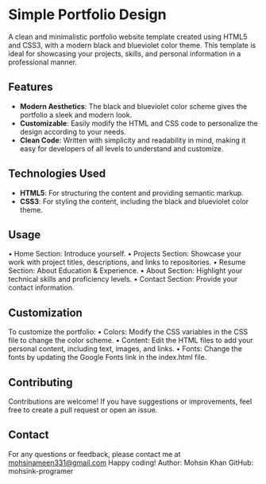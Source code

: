 # Simple Portfolio Design 
A clean and minimalistic portfolio website template created using HTML5 and CSS3, with a modern black and blueviolet color theme. This template is ideal for showcasing your projects, skills, and personal information in a professional manner. 
## Features 
- **Modern Aesthetics**: The black and blueviolet color scheme gives the portfolio a sleek and modern look.
 - **Customizable**: Easily modify the HTML and CSS code to personalize the design according to your needs. 
- **Clean Code**: Written with simplicity and readability in mind, making it easy for developers of all levels to understand and customize. 
## Technologies Used 
- **HTML5**: For structuring the content and providing semantic markup. 
- **CSS3**: For styling the content, including the black and blueviolet color theme.
## Usage
•	Home Section: Introduce yourself.
•	Projects Section: Showcase your work with project titles, descriptions, and links to repositories.
•	Resume Section: About Education & Experience.
•	About Section: Highlight your technical skills and proficiency levels.
•	Contact Section: Provide your contact information.
## Customization
To customize the portfolio:
•	Colors: Modify the CSS variables in the CSS file to change the color scheme.
•	Content: Edit the HTML files to add your personal content, including text, images, and links.
•	Fonts: Change the fonts by updating the Google Fonts link in the index.html file.
## Contributing
Contributions are welcome! If you have suggestions or improvements, feel free to create a pull request or open an issue.
## Contact
For any questions or feedback, please contact me at mohsinameen331@gmail.com
Happy coding!
Author: Mohsin Khan GitHub: mohsink-programer

